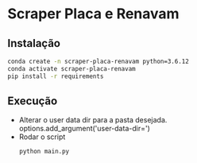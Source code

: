 # Scraper Placa e Renavam

## Instalação

```sh
conda create -n scraper-placa-renavam python=3.6.12
conda activate scraper-placa-renavam
pip install -r requirements
```

## Execução

* Alterar o user data dir para a pasta desejada.
    options.add_argument('user-data-dir=<Seu Diretorio>')
* Rodar o script 
    ```sh
    python main.py
    ```